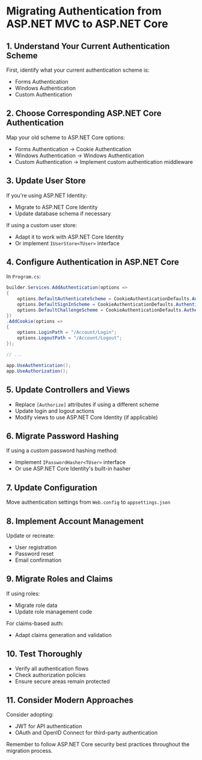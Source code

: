 # Migrating Authentication from ASP.NET MVC to ASP.NET Core

## 1. Understand Your Current Authentication Scheme

First, identify what your current authentication scheme is:
- Forms Authentication
- Windows Authentication
- Custom Authentication

## 2. Choose Corresponding ASP.NET Core Authentication

Map your old scheme to ASP.NET Core options:
- Forms Authentication → Cookie Authentication
- Windows Authentication → Windows Authentication
- Custom Authentication → Implement custom authentication middleware

## 3. Update User Store

If you're using ASP.NET Identity:
- Migrate to ASP.NET Core Identity
- Update database schema if necessary

If using a custom user store:
- Adapt it to work with ASP.NET Core Identity
- Or implement `IUserStore<TUser>` interface

## 4. Configure Authentication in ASP.NET Core

In `Program.cs`:

```csharp
builder.Services.AddAuthentication(options =>
{
    options.DefaultAuthenticateScheme = CookieAuthenticationDefaults.AuthenticationScheme;
    options.DefaultSignInScheme = CookieAuthenticationDefaults.AuthenticationScheme;
    options.DefaultChallengeScheme = CookieAuthenticationDefaults.AuthenticationScheme;
})
.AddCookie(options =>
{
    options.LoginPath = "/Account/Login";
    options.LogoutPath = "/Account/Logout";
});

// ...

app.UseAuthentication();
app.UseAuthorization();
```

## 5. Update Controllers and Views

- Replace `[Authorize]` attributes if using a different scheme
- Update login and logout actions
- Modify views to use ASP.NET Core Identity (if applicable)

## 6. Migrate Password Hashing

If using a custom password hashing method:
- Implement `IPasswordHasher<TUser>` interface
- Or use ASP.NET Core Identity's built-in hasher

## 7. Update Configuration

Move authentication settings from `Web.config` to `appsettings.json`

## 8. Implement Account Management

Update or recreate:
- User registration
- Password reset
- Email confirmation

## 9. Migrate Roles and Claims

If using roles:
- Migrate role data
- Update role management code

For claims-based auth:
- Adapt claims generation and validation

## 10. Test Thoroughly

- Verify all authentication flows
- Check authorization policies
- Ensure secure areas remain protected

## 11. Consider Modern Approaches

Consider adopting:
- JWT for API authentication
- OAuth and OpenID Connect for third-party authentication

Remember to follow ASP.NET Core security best practices throughout the migration process.
